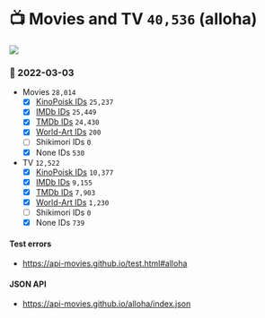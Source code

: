 # :tv: Movies and TV `40,536` (alloha)

<a href="https://API-Movies.github.io"><img src="https://API-Movies.github.io/banner.png?cache"></a>

### :date: 2022-03-03
- Movies `28,014`
  - [x] <a href="https://API-Movies.github.io/alloha/movie_kinopoisk_ids.json">KinoPoisk IDs</a> `25,237`
  - [x] <a href="https://API-Movies.github.io/alloha/movie_imdb_ids.json">IMDb IDs</a> `25,449`
  - [x] <a href="https://API-Movies.github.io/alloha/movie_tmdb_ids.json">TMDb IDs</a> `24,430`
  - [x] <a href="https://API-Movies.github.io/alloha/movie_world_art_ids.json">World-Art IDs</a> `200`
  - [ ] Shikimori IDs `0`
  - [x] None IDs `530`
- TV `12,522`
  - [x] <a href="https://API-Movies.github.io/alloha/tv_kinopoisk_ids.json">KinoPoisk IDs</a> `10,377`
  - [x] <a href="https://API-Movies.github.io/alloha/tv_imdb_ids.json">IMDb IDs</a> `9,155`
  - [x] <a href="https://API-Movies.github.io/alloha/tv_tmdb_ids.json">TMDb IDs</a> `7,903`
  - [x] <a href="https://API-Movies.github.io/alloha/tv_world_art_ids.json">World-Art IDs</a> `1,230`
  - [ ] Shikimori IDs `0`
  - [x] None IDs `739`
#### Test errors
- <a href='https://api-movies.github.io/test.html#alloha'>https://api-movies.github.io/test.html#alloha</a>
#### JSON API
- <a href='https://api-movies.github.io/alloha/index.json'>https://api-movies.github.io/alloha/index.json</a>
